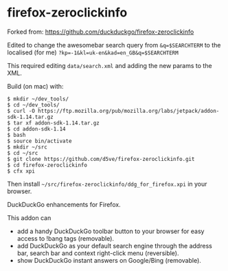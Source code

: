 firefox-zeroclickinfo
=====================

Forked from: https://github.com/duckduckgo/firefox-zeroclickinfo

Edited to change the awesomebar search query from `&q=$SEARCHTERM` to the localised (for me) `?kp=-1&kl=uk-en&kad=en_GB&q=$SEARCHTERM`

This required editing `data/search.xml` and adding the new params to the XML.

Build (on mac) with:

    $ mkdir ~/dev_tools/
    $ cd ~/dev_tools/
    $ curl -O https://ftp.mozilla.org/pub/mozilla.org/labs/jetpack/addon-sdk-1.14.tar.gz
    $ tar xf addon-sdk-1.14.tar.gz
    $ cd addon-sdk-1.14
    $ bash
    $ source bin/activate 
    $ mkdir ~/src
    $ cd ~/src
    $ git clone https://github.com/d5ve/firefox-zeroclickinfo.git
    $ cd firefox-zeroclickinfo
    $ cfx xpi
    
Then install `~/src/firefox-zeroclickinfo/ddg_for_firefox.xpi` in your browser.

DuckDuckGo enhancements for Firefox.

This addon can

- add a handy DuckDuckGo toolbar button to your browser for easy access to !bang tags (removable). 
- add DuckDuckGo as your default search engine through the address bar, search bar and context right-click menu (reversible).
- show DuckDuckGo instant answers on Google/Bing (removable).



